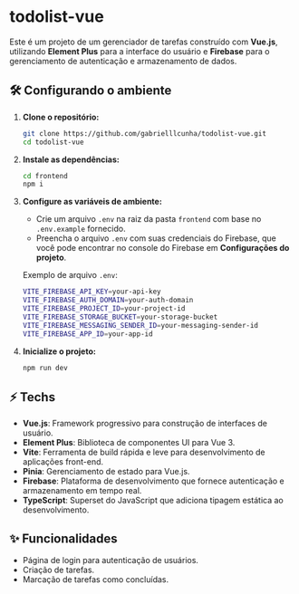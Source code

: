 # todolist-vue

Este é um projeto de um gerenciador de tarefas construído com **Vue.js**, utilizando **Element Plus** para a interface do usuário e **Firebase** para o gerenciamento de autenticação e armazenamento de dados. 
<br/>

## 🛠️ Configurando o ambiente

1. **Clone o repositório:**

    ```sh
    git clone https://github.com/gabrielllcunha/todolist-vue.git
    cd todolist-vue
    ```
    
2. **Instale as dependências:**
    
    ```sh
    cd frontend
    npm i
    ```

3. **Configure as variáveis de ambiente:**

    - Crie um arquivo `.env` na raiz da pasta `frontend` com base no `.env.example` fornecido.
    - Preencha o arquivo `.env` com suas credenciais do Firebase, que você pode encontrar no console do Firebase em **Configurações do projeto**.

    Exemplo de arquivo `.env`:
    ```sh
    VITE_FIREBASE_API_KEY=your-api-key
    VITE_FIREBASE_AUTH_DOMAIN=your-auth-domain
    VITE_FIREBASE_PROJECT_ID=your-project-id
    VITE_FIREBASE_STORAGE_BUCKET=your-storage-bucket
    VITE_FIREBASE_MESSAGING_SENDER_ID=your-messaging-sender-id
    VITE_FIREBASE_APP_ID=your-app-id
    ```

4. **Inicialize o projeto:**

    ```sh
    npm run dev
    ```

## ⚡ Techs
- **Vue.js**: Framework progressivo para construção de interfaces de usuário.
- **Element Plus**: Biblioteca de componentes UI para Vue 3.
- **Vite**: Ferramenta de build rápida e leve para desenvolvimento de aplicações front-end.
- **Pinia**: Gerenciamento de estado para Vue.js.
- **Firebase**: Plataforma de desenvolvimento que fornece autenticação e armazenamento em tempo real.
- **TypeScript**: Superset do JavaScript que adiciona tipagem estática ao desenvolvimento.

## ✨ Funcionalidades

- Página de login para autenticação de usuários.
- Criação de tarefas.
- Marcação de tarefas como concluídas.
